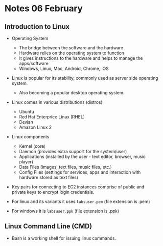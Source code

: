 # Notes 06 February

## Introduction to Linux

- Operating System

  - The bridge between the software and the hardware
  - Hardware relies on the operating system to function
  - It gives instructions to the hardware and helps to manage the apps/software
  - Windows, Linux, Mac, Android, Chrome, iOS

- Linux is popular for its stability, commonly used as server side operating system.

  - Also becoming a popular desktop operating system.

- Linux comes in various distributions (distros)

  - Ubuntu
  - Red Hat Enterprice Linux (RHEL)
  - Devian
  - Amazon Linux 2

- Linux components

  - Kernel (core)
  - Daemon (provides extra support for the system/user)
  - Applications (installed by the user - text editor, browser, music player)
  - Data Files (images, text files, music files, etc.)
  - Config Files (settings for services, apps and interaction with hardware stored as text files)

- Key pairs for connecting to EC2 instances comprise of public and private keys to encrypt login credentials.
- For linux and its variants it uses `labsuser.pem` (file extension is .pem)
- For windows it is `labsuser.ppk` (file extension is .ppk)

## Linux Command Line (CMD)

- Bash is a working shell for issuing linux commands.
